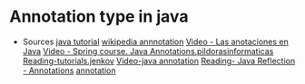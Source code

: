 # Annotation type in java
- Sources
[java tutorial](https://docs.oracle.com/javase/tutorial/java/annotations/declaring.html)
[wikipedia annnotation](https://en.wikipedia.org/wiki/Java_annotation)
[Video - Las anotaciones en Java](https://www.youtube.com/watch?v=3uGsnucT35c&ab_channel=MentoriadeSoftware)
[Video - Spring course. Java Annotations.pildorasinformaticas
](https://www.youtube.com/watch?v=qAHgl5y9jpg&ab_channel=pildorasinformaticas)
[Reading-tutorials.jenkov](http://tutorials.jenkov.com/java/annotations.html#java-annotations-video-tutorial)
[Video-java annotation](https://www.youtube.com/watch?v=UlhtkjfxUUU&ab_channel=JakobJenkov)
[Reading- Java Reflection - Annotations](http://tutorials.jenkov.com/java-reflection/annotations.html)
[annotation](https://www.programiz.com/java-programming/annotation-types)